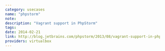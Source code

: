 ```yaml
---
category: usecases
name: "phpstorm"
note: 
description: "Vagrant support in PhpStorm"
tags:
date: 2014-02-21
link: http://blog.jetbrains.com/phpstorm/2013/08/vagrant-support-in-phpstorm/
providers: virtualbox
---
```

